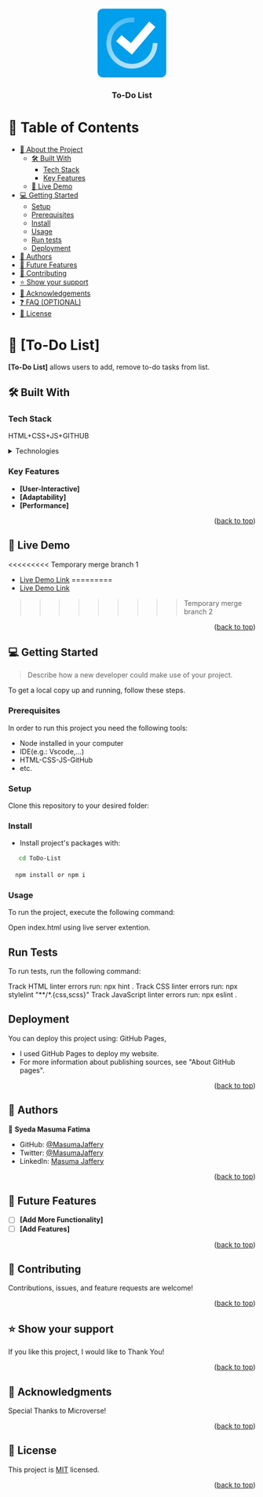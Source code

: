<a name="readme-top"></a>

<!--
HOW TO USE:
This is an example of how you may give instructions on setting up your project locally.

Modify this file to match your project and remove sections that don't apply.

REQUIRED SECTIONS:
- Table of Contents
- About the Project
  - Built With
  - Live Demo
- Getting Started
- Authors
- Future Features
- Contributing
- Show your support
- Acknowledgements
- License

OPTIONAL SECTIONS:
- FAQ

After you're finished please remove all the comments and instructions!
-->

<div align="center">
  <!-- You are encouraged to replace this logo with your own! Otherwise you can also remove it. -->
  <img src="Images/Logo.png" alt="logo" width="140"  height="auto" />
  <br/>

  <h3><b>To-Do List</b></h3>

</div>

<!-- TABLE OF CONTENTS -->

# 📗 Table of Contents

- [📖 About the Project](#about-project)
  - [🛠 Built With](#built-with)
    - [Tech Stack](#tech-stack)
    - [Key Features](#key-features)
  - [🚀 Live Demo](#live-demo)
- [💻 Getting Started](#getting-started)
  - [Setup](#setup)
  - [Prerequisites](#prerequisites)
  - [Install](#install)
  - [Usage](#usage)
  - [Run tests](#run-tests)
  - [Deployment](#deployment)
- [👥 Authors](#authors)
- [🔭 Future Features](#future-features)
- [🤝 Contributing](#contributing)
- [⭐️ Show your support](#support)
- [🙏 Acknowledgements](#acknowledgements)
- [❓ FAQ (OPTIONAL)](#faq)
- [📝 License](#license)

<!-- PROJECT DESCRIPTION -->

# 📖 [To-Do List] <a name="about-project"></a>

**[To-Do List]** allows users to add, remove to-do tasks from list.

## 🛠 Built With <a name="built-with"></a>

### Tech Stack <a name="tech-stack"></a>

HTML+CSS+JS+GITHUB

<details>
  <summary>Technologies</summary>
  <ul>
    <li><a href="https://html.com/">Html</a></li>
    <li><a href="https://www.w3schools.com/css/">CSS</a></li>
    <li><a href="https://www.javascript.com/">Javascript</a></li>
    <li><a href="https://github.com/">GitHub</a></li>
  </ul>
</details>

<!-- Features -->

### Key Features <a name="key-features"></a>

- **[User-Interactive]**
- **[Adaptability]**
- **[Performance]**

<p align="right">(<a href="#readme-top">back to top</a>)</p>

<!-- LIVE DEMO -->

## 🚀 Live Demo <a name="live-demo"></a>


<<<<<<<<< Temporary merge branch 1
- [Live Demo Link](https://masumajaffery.github.io/ToDo-List/dist/)
=========
- [Live Demo Link]()
>>>>>>>>> Temporary merge branch 2

<p align="right">(<a href="#readme-top">back to top</a>)</p>

<!-- GETTING STARTED -->

## 💻 Getting Started <a name="getting-started"></a>

> Describe how a new developer could make use of your project.

To get a local copy up and running, follow these steps.

### Prerequisites

In order to run this project you need the following tools:
- Node installed in your computer
- IDE(e.g.: Vscode,...)
- HTML-CSS-JS-GitHub
- etc.

### Setup

Clone this repository to your desired folder:

<!--
Example commands:

```sh
  cd my-folder
  git clone git@github.com:MasumaJaffery/ToDo-List.git
```
--->

### Install

- Install project's packages with:

```sh
   cd ToDo-List

  npm install or npm i
```



### Usage

To run the project, execute the following command:

Open index.html using live server extention.

## Run Tests

To run tests, run the following command:

Track HTML linter errors run:
npx hint .
Track CSS linter errors run:
npx stylelint "**/*.{css,scss}"
Track JavaScript linter errors run:
npx eslint .

## Deployment

You can deploy this project using: GitHub Pages,
- I used GitHub Pages to deploy my website.
- For more information about publishing sources, see "About GitHub pages".


<p align="right">(<a href="#readme-top">back to top</a>)</p>

<!-- AUTHORS -->

## 👥 Authors <a name="authors"></a>

👤 **Syeda Masuma Fatima**

- GitHub: [@MasumaJaffery](https://github.com/MasumaJaffery)
- Twitter: [@MasumaJaffery](https://twitter.com/MasumaJaffery)
- LinkedIn: [Masuma Jaffery](https://www.linkedin.com/in/masuma-jaffery-797a29256/)


<p align="right">(<a href="#readme-top">back to top</a>)</p>

<!-- FUTURE FEATURES -->

## 🔭 Future Features <a name="future-features"></a>

- [ ] **[Add More Functionality]**
- [ ] **[Add Features]**

<p align="right">(<a href="#readme-top">back to top</a>)</p>

<!-- CONTRIBUTING -->

## 🤝 Contributing <a name="contributing"></a>

Contributions, issues, and feature requests are welcome!



<p align="right">(<a href="#readme-top">back to top</a>)</p>

<!-- SUPPORT -->

## ⭐️ Show your support <a name="support"></a>

If you like this project, I would like to Thank You!

<p align="right">(<a href="#readme-top">back to top</a>)</p>

<!-- ACKNOWLEDGEMENTS -->

## 🙏 Acknowledgments <a name="acknowledgements"></a>

Special Thanks to Microverse!


<p align="right">(<a href="#readme-top">back to top</a>)</p>

<!-- LICENSE -->

## 📝 License <a name="license"></a>

This project is [MIT](./MIT.md) licensed.

<p align="right">(<a href="#readme-top">back to top</a>)</p>

